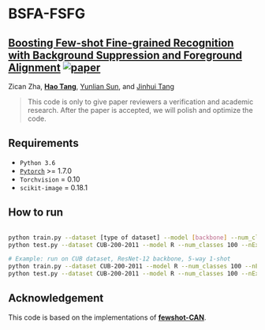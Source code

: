# BSFA-FSFG

## [**Boosting Few-shot Fine-grained Recognition with Background Suppression and Foreground Alignment**](https://arxiv.org/abs/2210.01439) [![paper](https://img.shields.io/badge/arXiv-Paper-<COLOR>.svg)](https://arxiv.org/abs/2210.01439)

Zican Zha, [**Hao Tang**](https://scholar.google.com/citations?hl=zh-CN&user=DZXShkoAAAAJ), [Yunlian Sun](https://scholar.google.com/citations?user=ObAJh4IAAAAJ&hl=zh-CN), and [Jinhui Tang](https://scholar.google.com/citations?user=ByBLlEwAAAAJ&hl=zh-CN)

> This code is only to give paper reviewers a verification and academic research. After the paper is accepted, we will polish and optimize the code.






## Requirements

 - `Python 3.6`
 - [`Pytorch`](http://pytorch.org/) >= 1.7.0 
 - `Torchvision` = 0.10
 - `scikit-image` = 0.18.1

## How to run

```bash

python train.py --dataset [type of dataset] --model [backbone] --num_classes [num-classes] --nExemplars [num-shots]
python test.py --dataset CUB-200-2011 --model R --num_classes 100 --nExemplars 5

# Example: run on CUB dataset, ResNet-12 backbone, 5-way 1-shot
python train.py --dataset CUB-200-2011 --model R --num_classes 100 --nExemplars 1
python test.py --dataset CUB-200-2011 --model R --num_classes 100 --nExemplars 1

```

[comment]: <> (### Data Preparation)

[comment]: <> (Download Datasets from:)

[comment]: <> (链接：https://pan.baidu.com/s/1Bevdjvf5xjroy3U-DA6w7Q )

[comment]: <> (提取码：ZZC3)

## Acknowledgement

This code is based on the implementations of [**fewshot-CAN**](https://github.com/blue-blue272/fewshot-CAN).

